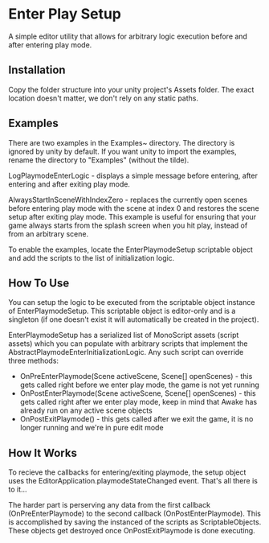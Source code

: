# Enter Play Setup

A simple editor utility that allows for arbitrary logic execution before and after entering play mode.

## Installation

Copy the folder structure into your unity project's Assets folder. The exact location doesn't matter, we don't rely on any static paths.

## Examples

There are two examples in the Examples~ directory. The directory is ignored by unity by default. If you want unity to import the examples, rename the directory to "Examples" (without the tilde).

LogPlaymodeEnterLogic - displays a simple message before entering, after entering and after exiting play mode.

AlwaysStartInSceneWithIndexZero - replaces the currently open scenes before entering play mode with the scene at index 0 and restores the scene setup after exiting play mode. This example is useful for ensuring that your game always starts from the splash screen when you hit play, instead of from an arbitrary scene.

To enable the examples, locate the EnterPlaymodeSetup scriptable object and add the scripts to the list of initialization logic.

## How To Use

You can setup the logic to be executed from the scriptable object instance of EnterPlaymodeSetup. This scriptable object is editor-only and is a singleton (if one doesn't exist it will automatically be created in the project).

EnterPlaymodeSetup has a serialized list of MonoScript assets (script assets) which you can populate with arbitrary scripts that implement the AbstractPlaymodeEnterInitializationLogic. Any such script can override three methods:

- OnPreEnterPlaymode(Scene activeScene, Scene[] openScenes) - this gets called right before we enter play mode, the game is not yet running
- OnPostEnterPlaymode(Scene activeScene, Scene[] openScenes) - this gets called right after we enter play mode, keep in mind that Awake has already run on any active scene objects
- OnPostExitPlaymode() - this gets called after we exit the game, it is no longer running and we're in pure edit mode

## How It Works

To recieve the callbacks for entering/exiting playmode, the setup object uses the EditorApplication.playmodeStateChanged event. That's all there is to it...

The harder part is perserving any data from the first callback (OnPreEnterPlaymode) to the second callback (OnPostEnterPlaymode). This is accomplished by saving the instanced of the scripts as ScriptableObjects. These objects get destroyed once OnPostExitPlaymode is done executing.
